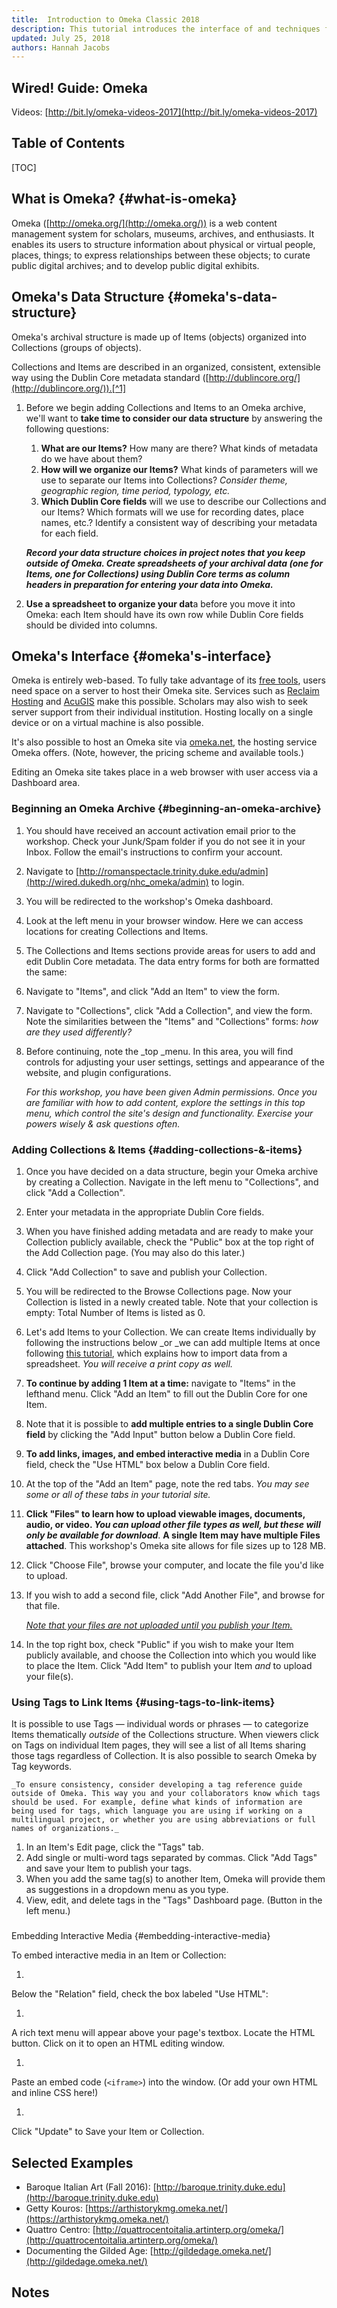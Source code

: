 ```yaml
---
title:  Introduction to Omeka Classic 2018
description: This tutorial introduces the interface of and techniques for using Omeka Classic 2.6.
updated: July 25, 2018
authors: Hannah Jacobs
---
```


## Wired! Guide: Omeka

Videos: [http://bit.ly/omeka-videos-2017](http://bit.ly/omeka-videos-2017)


## Table of Contents


[TOC]



## What is Omeka? {#what-is-omeka}

Omeka ([http://omeka.org/](http://omeka.org/)) is a web content management system for scholars, museums, archives, and enthusiasts. It enables its users to structure information about physical or virtual people, places, things; to express relationships between these objects; to curate public digital archives; and to develop public digital exhibits.


## Omeka's Data Structure {#omeka's-data-structure}

Omeka's archival structure is made up of Items (objects) organized into Collections (groups of objects).

Collections and Items are described in an organized, consistent, extensible way using the Dublin Core metadata standard ([http://dublincore.org/](http://dublincore.org/)).[^1]



1.  Before we begin adding Collections and Items to an Omeka archive, we'll want to **take time to consider our data structure** by answering the following questions:
    1.  **What are our Items?** How many are there? What kinds of metadata do we have about them?
    1.  **How will we organize our Items?** What kinds of parameters will we use to separate our Items into Collections? _Consider theme, geographic region, time period, typology, etc._
    1.  **Which Dublin Core fields** will we use to describe our Collections and our Items? Which formats will we use for recording dates, place names, etc.? Identify a consistent way of describing your metadata for each field.

    **_Record your data structure choices in project notes that you keep outside of Omeka. Create spreadsheets of your archival data (one for Items, one for Collections) using 	Dublin Core terms as column headers in preparation for entering your data into Omeka._**

1.  **Use a spreadsheet to organize your dat**a before you move it into Omeka: each Item should have its own row while Dublin Core fields should be divided into columns.


## Omeka's Interface {#omeka's-interface}

Omeka is entirely web-based. To fully take advantage of its [free tools](https://omeka.org/), users need space on a server to host their Omeka site. Services such as [Reclaim Hosting](https://reclaimhosting.com/) and [AcuGIS](https://www.acugis.com/) make this possible. Scholars may also wish to seek server support from their individual institution. Hosting locally on a single device or on a virtual machine is also possible.

It's also possible to host an Omeka site via [omeka.net](https://www.omeka.net/), the hosting service Omeka offers. (Note, however, the pricing scheme and available tools.)

Editing an Omeka site takes place in a web browser with user access via a Dashboard area.


### Beginning an Omeka Archive {#beginning-an-omeka-archive}



1.  You should have received an account activation email prior to the workshop. Check your Junk/Spam folder if you do not see it in your Inbox. Follow the email's instructions to confirm your account.
1.  Navigate to [http://romanspectacle.trinity.duke.edu/admin](http://wired.dukedh.org/nhc_omeka/admin) to login.
1.  You will be redirected to the workshop's Omeka dashboard.
1.  Look at the left menu in your browser window. Here we can access locations for creating Collections and Items.
1.  The Collections and Items sections provide areas for users to add and edit Dublin Core metadata. The data entry forms for both are formatted the same:
1.  Navigate to "Items", and click "Add an Item" to view the form.
1.  Navigate to "Collections", click "Add a Collection", and view the form. Note the similarities between the "Items" and "Collections" forms: _how are they used differently?_
1.  Before continuing, note the _top _menu. In this area, you will find controls for adjusting your user settings, settings and appearance of the website, and plugin configurations.

    _For this workshop, you have been given Admin permissions. Once you are familiar with how to add content, explore the settings in this top menu, which control the site's design and functionality. Exercise your powers wisely & ask questions often._



### Adding Collections & Items {#adding-collections-&-items}



1.  Once you have decided on a data structure, begin your Omeka archive by creating a Collection. Navigate in the left menu to "Collections", and click "Add a Collection".
1.  Enter your metadata in the appropriate Dublin Core fields.
1.  When you have finished adding metadata and are ready to make your Collection publicly available, check the "Public" box at the top right of the Add Collection page. (You may also do this later.)
1.  Click "Add Collection" to save and publish your Collection.
1.  You will be redirected to the Browse Collections page. Now your Collection is listed in a newly created table. Note that your collection is empty: Total Number of Items is listed as 0.
1.  Let's add Items to your Collection. We can create Items individually by following the instructions below _or _we can add multiple Items at once following [this tutorial](https://docs.google.com/document/d/1iHm5b-dswu0_ZjeAALaHwQbNDvtIhh1JaJFZ3zbxABs/edit?usp=sharing), which explains how to import data from a spreadsheet. _You will receive a print copy as well._
1.  **To continue by adding 1 Item at a time:** navigate to "Items" in the lefthand menu. Click "Add an Item" to fill out the Dublin Core for one Item.
1.  Note that it is possible to **add multiple entries to a single Dublin Core field** by clicking the "Add Input" button below a Dublin Core field.
1.  **To add links, images, and embed interactive media** in a Dublin Core field, check the "Use HTML" box below a Dublin Core field.
1.  At the top of the "Add an Item" page, note the red tabs. _You may see some or all of these tabs in your tutorial site._
1.  **Click "Files" to learn how to upload viewable images, documents, audio, or video. _You can upload other file types as well, but these will only be available for download_**. **A single Item may have multiple Files attached**. This workshop's Omeka site allows for file sizes up to 128 MB.
1.  Click "Choose File", browse your computer, and locate the file you'd like to upload.
1.  If you wish to add a second file, click "Add Another File", and browse for that file.

	_<span style="text-decoration:underline;">Note that your files are not uploaded until you publish your Item.</span>_



1.  In the top right box, check "Public" if you wish to make your Item publicly available, and choose the Collection into which you would like to place the Item. Click "Add Item" to publish your Item _and_ to upload your file(s).


### Using Tags to Link Items {#using-tags-to-link-items}

It is possible to use Tags — individual words or phrases — to categorize Items thematically _outside_ of the Collections structure. When viewers click on Tags on individual Item pages, they will see a list of all Items sharing those tags regardless of Collection. It is also possible to search Omeka by Tag keywords.


    _To ensure consistency, consider developing a tag reference guide outside of Omeka. This way you and your collaborators know which tags should be used. For example, define what kinds of information are being used for tags, which language you are using if working on a multilingual project, or whether you are using abbreviations or full names of organizations._



1.  In an Item's Edit page, click the "Tags" tab.
1.  Add single or multi-word tags separated by commas. Click "Add Tags" and save your Item to publish your tags.
1.  When you add the same tag(s) to another Item, Omeka will provide them as suggestions in a dropdown menu as you type.
1.  View, edit, and delete tags in the "Tags" Dashboard page. (Button in the left menu.)

###
Embedding Interactive Media {#embedding-interactive-media}


To embed interactive media in an Item or Collection:




1.  
Below the "Relation" field, check the box labeled "Use HTML":


1.  
A rich text menu will appear above your page's textbox. Locate the HTML button. Click on it to open an HTML editing window.


1.  
Paste an embed code (`<iframe>`) into the window. (Or add your own HTML and inline CSS here!)


1.  
Click "Update" to Save your Item or Collection.

## Selected Examples



*   Baroque Italian Art (Fall 2016): [http://baroque.trinity.duke.edu](http://baroque.trinity.duke.edu)
*   Getty Kouros: [https://arthistorykmg.omeka.net/](https://arthistorykmg.omeka.net/)
*   Quattro Centro: [http://quattrocentoitalia.artinterp.org/omeka/](http://quattrocentoitalia.artinterp.org/omeka/)
*   Documenting the Gilded Age: [http://gildedage.omeka.net/](http://gildedage.omeka.net/)

<!-- Footnotes themselves at the bottom. -->
## Notes

[^1]:
     Metadata is carefully categorized information about an object such as its discovery date, geographic origin, creator, format, or owner. A metadata standard is a widely accepted set of terms used to categorize metadata. Using a standard ensures that a wide range of archival collections could be extended and/or combined. (Indeed, Omeka makes this possible.)


<!-- GD2md-html version 1.0β11 -->
<!----- Conversion time: 1.904 seconds.


Using this Markdown file:

1. Cut and paste this output into your source file.
2. See the notes and action items below regarding this conversion run.
3. Check the rendered output (headings, lists, code blocks, tables) for proper
   formatting and use a linkchecker before you publish this page.

Conversion notes:

* GD2md-html version 1.0β11
* Wed Jul 25 2018 10:41:01 GMT-0700 (PDT)
* Source doc: https://docs.google.com/open?id=1kufh1so0Ug_5ILs2g-spp5BaGlVPQdhUsMdfHicmXpg
----->
